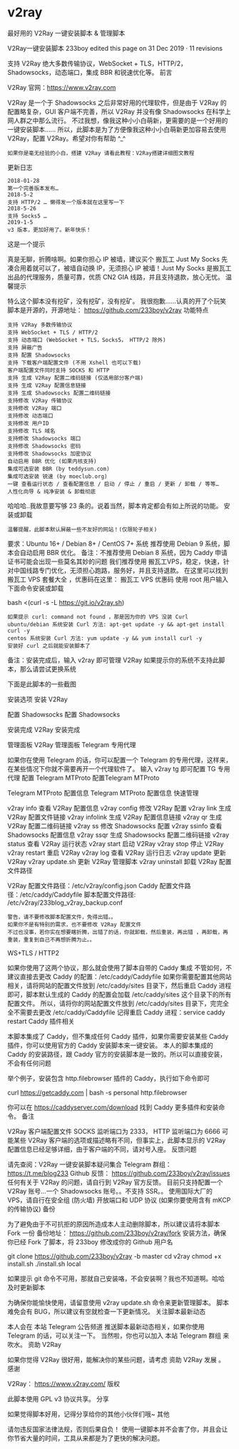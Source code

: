 # v2ray
最好用的 V2Ray 一键安装脚本 &amp; 管理脚本


V2Ray一键安装脚本
233boy edited this page on 31 Dec 2019 · 11 revisions

支持 V2Ray 绝大多数传输协议，WebSocket + TLS，HTTP/2，Shadowsocks，动态端口，集成 BBR 和锐速优化等。
前言

V2Ray 官网：https://www.v2ray.com

V2Ray 是一个于 Shadowsocks 之后非常好用的代理软件，但是由于 V2Ray 的配置略复杂，GUI 客户端不完善，所以 V2Ray 并没有像 Shadowsocks 在科学上网人群之中那么流行。
不过我想，像我这种小小白萌新，更需要的是一个好用的一键安装脚本……
所以，此脚本是为了方便像我这种小小白萌新更加容易去使用 V2Ray，配置 V2Ray。希望对你有帮助 ^_^

    如果你是毫无经验的小白，搭建 V2Ray 请看此教程：V2Ray搭建详细图文教程

更新日志

    2018-01-28
    第一个完善版本发布…
    2018-5-2
    支持 HTTP/2 … 懒得发一个版本就在这里写一下
    2018-5-26
    支持 Socks5 …
    2019-1-5
    v3 版本，更加好用了。新年快乐！

这是一个提示

真是无聊，折腾啥啊。如果你担心 IP 被墙，建议买个 搬瓦工 Just My Socks 先凑合用着就可以了，被墙自动换 IP，无须担心 IP 被墙！Just My Socks 是搬瓦工出品的代理服务，质量可靠，优质 CN2 GIA 线路，并且支持退款，放心无忧。
温馨提示

特么这个脚本没有挖矿，没有挖矿，没有挖矿。 我很抱歉……认真的开了个玩笑
脚本是开源的，开源地址： https://github.com/233boy/v2ray
功能特点

    支持 V2Ray 多数传输协议
    支持 WebSocket + TLS / HTTP/2
    支持 动态端口 (WebSocket + TLS，Socks5， HTTP/2 除外)
    支持 屏蔽广告
    支持 配置 Shadowsocks
    支持 下载客户端配置文件 (不用 Xshell 也可以下载)
    客户端配置文件同时支持 SOCKS 和 HTTP
    支持 生成 V2Ray 配置二维码链接 (仅适用部分客户端)
    支持 生成 V2Ray 配置信息链接
    支持 生成 Shadowsocks 配置二维码链接
    支持修改 V2Ray 传输协议
    支持修改 V2Ray 端口
    支持修改 动态端口
    支持修改 用户ID
    支持修改 TLS 域名
    支持修改 Shadowsocks 端口
    支持修改 Shadowsocks 密码
    支持修改 Shadowsocks 加密协议
    自动启用 BBR 优化 (如果内核支持)
    集成可选安装 BBR (by teddysun.com)
    集成可选安装 锐速 (by moeclub.org)
    一键 查看运行状态 / 查看配置信息 / 启动 / 停止 / 重启 / 更新 / 卸载 / 等等…
    人性化向导 & 纯净安装 & 卸载彻底

哈哈哈..我故意要写够 23 条的。说着当然，脚本肯定都会有如上所说的功能。
安装或卸载

    温馨提醒，此脚本默认屏蔽一些不友好的网站！(仅限轮子相关)

要求：Ubuntu 16+ / Debian 8+ / CentOS 7+ 系统
推荐使用 Debian 9 系统，脚本会自动启用 BBR 优化。
备注：不推荐使用 Debian 8 系统，因为 Caddy 申请证书可能会出现一些莫名其妙的问题
我们推荐使用 搬瓦工VPS，稳定，快速，针对中国线路专门优化，无须担心跑路，服务好，并且支持退款。
在这里可以找到 搬瓦工 VPS 套餐大全 ，优惠码在这里： 搬瓦工 VPS 优惠码
使用 root 用户输入下面命令安装或卸载

bash <(curl -s -L https://git.io/v2ray.sh)

    如果提示 curl: command not found ，那是因为你的 VPS 没装 Curl
    ubuntu/debian 系统安装 Curl 方法: apt-get update -y && apt-get install curl -y
    centos 系统安装 Curl 方法: yum update -y && yum install curl -y
    安装好 curl 之后就能安装脚本了

备注：安装完成后，输入 v2ray 即可管理 V2Ray
如果提示你的系统不支持此脚本，那么请尝试更换系统

下面是此脚本的一些截图

安装选项
安装 V2Ray

配置 Shadowsocks
配置 Shadowsocks

安装完成
V2Ray 安装完成

管理面板
V2Ray 管理面板
Telegram 专用代理

如果你在使用 Telegram 的话，你可以配置一个 Telegram 的专用代理，这样来，在某些情况下你就不需要再开一个代理软件了。
输入 v2ray tg 即可配置 TG 专用代理
配置 Telegram MTProto
配置Telegram MTProto

Telegram MTProto 配置信息
Telegram MTProto 配置信息
快速管理

v2ray info 查看 V2Ray 配置信息
v2ray config 修改 V2Ray 配置
v2ray link 生成 V2Ray 配置文件链接
v2ray infolink 生成 V2Ray 配置信息链接
v2ray qr 生成 V2Ray 配置二维码链接
v2ray ss 修改 Shadowsocks 配置
v2ray ssinfo 查看 Shadowsocks 配置信息
v2ray ssqr 生成 Shadowsocks 配置二维码链接
v2ray status 查看 V2Ray 运行状态
v2ray start 启动 V2Ray
v2ray stop 停止 V2Ray
v2ray restart 重启 V2Ray
v2ray log 查看 V2Ray 运行日志
v2ray update 更新 V2Ray
v2ray update.sh 更新 V2Ray 管理脚本
v2ray uninstall 卸载 V2Ray
配置文件路径

V2Ray 配置文件路径：/etc/v2ray/config.json
Caddy 配置文件路径：/etc/caddy/Caddyfile
脚本配置文件路径: /etc/v2ray/233blog_v2ray_backup.conf

    警告，请不要修改脚本配置文件，免得出错。。
    如果你不是有特别的需求，也不要修改 V2Ray 配置文件
    不过也没事，若你实在想要瞎折腾，出错了的话，你就卸载，然后重装，再出错 ，再卸载，再重装，重复到自己不再想折腾为止。。

WS+TLS / HTTP2

如果你使用了这两个协议，那么就会使用了脚本自带的 Caddy 集成
不管如何，不建议直接去更改 Caddy 的配置：/etc/caddy/Caddyfile
如果你需要配置其他网站相关，请将网站的配置文件放到 /etc/caddy/sites 目录下，然后重启 Caddy 进程即可，脚本默认生成的 Caddy 的配置会加载 /etc/caddy/sites 这个目录下的所有配置文件。
所以，请将你的网站配置文件放到 /etc/caddy/sites 目录下，完完全全不需要去更改 /etc/caddy/Caddyfile
记得重启 Caddy 进程：service caddy restart
Caddy 插件相关

本脚本集成了 Caddy，但不集成任何 Caddy 插件，如果你需要安装某些 Caddy 插件，你可以使用官方的 Caddy 安装脚本来一键安装。
本人的脚本集成的 Caddy 的安装路径，跟 Caddy 官方的安装脚本是一致的。所以可以直接安装，不会有任何问题

举个例子，安装包含 http.filebrowser 插件的 Caddy，执行如下命令即可

curl https://getcaddy.com | bash -s personal http.filebrowser

你可以在 https://caddyserver.com/download 找到 Caddy 更多插件和安装命令。
备注

V2Ray 客户端配置文件 SOCKS 监听端口为 2333， HTTP 监听端口为 6666
可能某些 V2Ray 客户端的选项或描述略有不同，但事实上，此脚本显示的 V2Ray 配置信息已经足够详细，由于客户端的不同，请对号入座。
反馈问题

请先查阅：V2Ray 一键安装脚本疑问集合
Telegram 群组： https://t.me/blog233
Github 反馈： https://github.com/233boy/v2ray/issues
任何有关于 V2Ray 的问题，请自行到 V2Ray 官方反馈。
目前只支持配置一个 V2Ray 账号…一个 Shadowsocks 账号。。不支持 SSR。。
使用国际大厂的 VPS，请自行在安全组 (防火墙) 开放端口和 UDP 协议 (如果你要使用含有 mKCP 的传输协议)
备份

为了避免由于不可抗拒的原因所造成本人主动删除脚本，所以建议请将本脚本 Fork 一份
备份地址： https://github.com/233boy/v2ray/fork
安装方法，确保你已经 Fork 了脚本，将 233boy 修改成你的 Github 用户名

git clone https://github.com/233boy/v2ray -b master
cd v2ray
chmod +x install.sh
./install.sh local

如果提示 git 命令不可用，那就自己安装咯，不会安装啊？我也不知道啊。哈哈
及时更新脚本

为确保你能愉快使用，请留意使用 v2ray update.sh 命令来更新管理脚本。
脚本难免会有 BUG，所以建议有空就检查一下更新情况。
关注脚本最新动态

本人会在 本站 Telegram 公告频道 推送脚本最新动态相关，如果你使用 Telegram 的话，可以关注一下。
当然啦，你也可以加入 本站 Telegram 群组 来吹水。
资助 V2Ray

如果你觉得 V2Ray 很好用，能解决你的某些问题，请考虑 资助 V2Ray 发展 。
感谢

V2Ray： https://www.v2ray.com/
版权

此脚本使用 GPL v3 协议共享。
分享

如果觉得脚本好用，记得分享给你的其他小伙伴们哦~
其他

请勿违反国家法律法规，否则后果自负！
使用一键脚本并不会害了你，并且会让你节省大量的时间，工具从来都是为了更快的解决问题。


